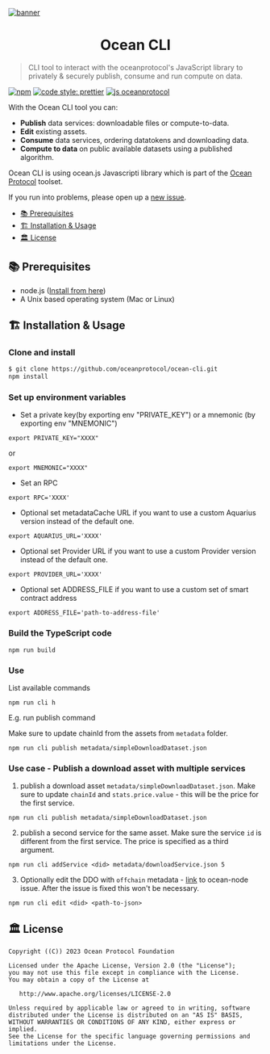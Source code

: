 [![banner](https://raw.githubusercontent.com/oceanprotocol/art/master/github/repo-banner%402x.png)](https://oceanprotocol.com)

<h1 align="center">Ocean CLI</h1>

> CLI tool to interact with the oceanprotocol's JavaScript library to privately & securely publish, consume and run compute on data.

[![npm](https://img.shields.io/npm/v/@oceanprotocol/lib.svg)](https://www.npmjs.com/package/@oceanprotocol/lib)
[![code style: prettier](https://img.shields.io/badge/code_style-prettier-7b1173.svg?style=flat-square)](https://github.com/prettier/prettier)
[![js oceanprotocol](https://img.shields.io/badge/js-oceanprotocol-7b1173.svg)](https://github.com/oceanprotocol/eslint-config-oceanprotocol)

With the Ocean CLI tool you can:

- **Publish** data services: downloadable files or compute-to-data.
- **Edit** existing assets.
- **Consume** data services, ordering datatokens and downloading data.
- **Compute to data** on public available datasets using a published algorithm.

Ocean CLI is using ocean.js Javascripti library which is part of the [Ocean Protocol](https://oceanprotocol.com) toolset.

If you run into problems, please open up a [new issue](https://github.com/oceanprotocol/ocean-cli/issues/new?assignees=&labels=Type%3A+Bug&projects=&template=bug_report.md&title=).

- [📚 Prerequisites](#-prerequisites)
- [🏗 Installation & Usage](#-installation--usage)
- [🏛 License](#-license)

## 📚 Prerequisites

- node.js ([Install from here](https://nodejs.org/en/download/))
- A Unix based operating system (Mac or Linux)

## 🏗 Installation & Usage

### Clone and install

```bash
$ git clone https://github.com/oceanprotocol/ocean-cli.git
npm install
```

### Set up environment variables

- Set a private key(by exporting env "PRIVATE_KEY") or a mnemonic (by exporting env "MNEMONIC")

```
export PRIVATE_KEY="XXXX"
```

or

```
export MNEMONIC="XXXX"
```

- Set an RPC

```
export RPC='XXXX'
```

- Optional set metadataCache URL if you want to use a custom Aquarius version instead of the default one.

```
export AQUARIUS_URL='XXXX'
```

- Optional set Provider URL if you want to use a custom Provider version instead of the default one.

```
export PROVIDER_URL='XXXX'
```

- Optional set ADDRESS_FILE if you want to use a custom set of smart contract address

```
export ADDRESS_FILE='path-to-address-file'
```

### Build the TypeScript code

```
npm run build
```

### Use

List available commands

```
npm run cli h
```

E.g. run publish command

Make sure to update chainId from the assets from `metadata` folder.

```
npm run cli publish metadata/simpleDownloadDataset.json
```

### Use case - Publish a download asset with multiple services

1. publish a download asset `metadata/simpleDownloadDataset.json`. Make sure to update `chainId` and `stats.price.value` - this will be the price for the first service.

```
npm run cli publish metadata/simpleDownloadDataset.json
```

2. publish a second service for the same asset. Make sure the service `id` is different from the first service. The price is specified as a third argument.

```
npm run cli addService <did> metadata/downloadService.json 5
```

3. Optionally edit the DDO with `offchain` metadata - [link](https://github.com/oceanprotocol/ocean-node/issues/525) to ocean-node issue. After the issue is fixed this won't be necessary.
```
npm run cli edit <did> <path-to-json>
```

## 🏛 License

```
Copyright ((C)) 2023 Ocean Protocol Foundation

Licensed under the Apache License, Version 2.0 (the "License");
you may not use this file except in compliance with the License.
You may obtain a copy of the License at

   http://www.apache.org/licenses/LICENSE-2.0

Unless required by applicable law or agreed to in writing, software
distributed under the License is distributed on an "AS IS" BASIS,
WITHOUT WARRANTIES OR CONDITIONS OF ANY KIND, either express or implied.
See the License for the specific language governing permissions and
limitations under the License.
```
